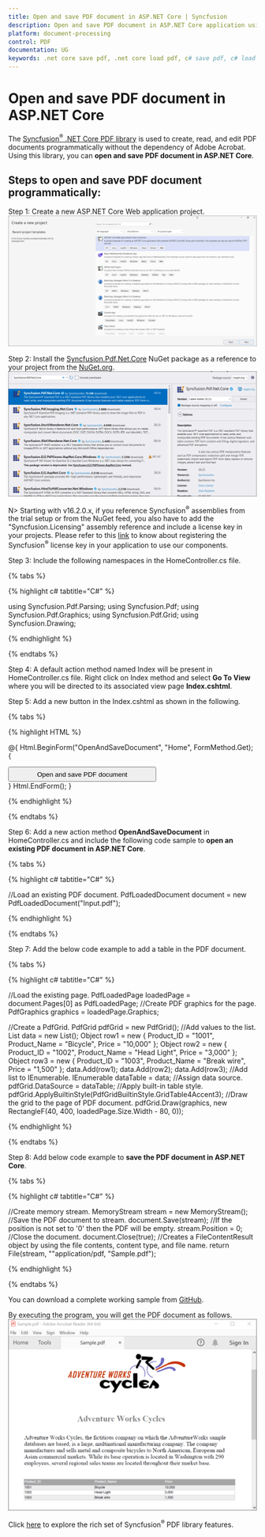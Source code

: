 ```yaml
---
title: Open and save PDF document in ASP.NET Core | Syncfusion
description: Open and save PDF document in ASP.NET Core application using Syncfusion .NET Core PDF library without the dependency of Adobe Acrobat. 
platform: document-processing
control: PDF
documentation: UG
keywords: .net core save pdf, .net core load pdf, c# save pdf, c# load pdf
---
```


# Open and save PDF document in ASP.NET Core 

The [Syncfusion<sup>&reg;</sup> .NET Core PDF library](https://www.syncfusion.com/document-processing/pdf-framework/net-core) is used to create, read, and edit PDF documents programmatically without the dependency of Adobe Acrobat. Using this library, you can **open and save PDF document in ASP.NET Core**. 

## Steps to open and save PDF document programmatically: 

Step 1: Create a new ASP.NET Core Web application project. 
![Create ASP.NET Core Web application in Visual Studio](Images/Create_ASP_NET_Core_application.png)

Step 2: Install the [Syncfusion.Pdf.Net.Core](https://www.nuget.org/packages/Syncfusion.Pdf.Net.Core/) NuGet package as a reference to your project from the [NuGet.org](https://www.nuget.org/).
![Install NuGet package](Images/NuGet_package_ASP_NET_Core.png)

N> Starting with v16.2.0.x, if you reference Syncfusion<sup>&reg;</sup> assemblies from the trial setup or from the NuGet feed, you also have to add the "Syncfusion.Licensing" assembly reference and include a license key in your projects. Please refer to this [link](https://help.syncfusion.com/common/essential-studio/licensing/overview) to know about registering the Syncfusion<sup>&reg;</sup> license key in your application to use our components.

Step 3: Include the following namespaces in the HomeController.cs file. 

{% tabs %}

{% highlight c# tabtitle="C#" %}

using Syncfusion.Pdf.Parsing;
using Syncfusion.Pdf;
using Syncfusion.Pdf.Graphics;
using Syncfusion.Pdf.Grid;
using Syncfusion.Drawing;

{% endhighlight %}

{% endtabs %}

Step 4: A default action method named Index will be present in HomeController.cs file. Right click on Index method and select **Go To View** where you will be directed to its associated view page **Index.cshtml**.

Step 5: Add a new button in the Index.cshtml as shown in the following.

{% tabs %}

{% highlight HTML %}

@{
    Html.BeginForm("OpenAndSaveDocument", "Home", FormMethod.Get);
    {
        <div>
            <input type="submit" value="Open and save PDF document" style="width:300px;height:30px" />
        </div>
    }
    Html.EndForm();
}

{% endhighlight %}

{% endtabs %}

Step 6: Add a new action method **OpenAndSaveDocument** in HomeController.cs and include the following code sample to **open an existing PDF document in ASP.NET Core**. 

{% tabs %}

{% highlight c# tabtitle="C#" %}

//Load an existing PDF document.
PdfLoadedDocument document = new PdfLoadedDocument("Input.pdf");

{% endhighlight %}

{% endtabs %}

Step 7: Add the below code example to add a table in the PDF document. 

{% tabs %}

{% highlight c# tabtitle="C#" %}

//Load the existing page.
PdfLoadedPage loadedPage = document.Pages[0] as PdfLoadedPage;
//Create PDF graphics for the page.
PdfGraphics graphics = loadedPage.Graphics;

//Create a PdfGrid.
PdfGrid pdfGrid = new PdfGrid();
//Add values to the list.
List<object> data = new List<object>();
Object row1 = new { Product_ID = "1001", Product_Name = "Bicycle", Price = "10,000" };
Object row2 = new { Product_ID = "1002", Product_Name = "Head Light", Price = "3,000" };
Object row3 = new { Product_ID = "1003", Product_Name = "Break wire", Price = "1,500" };
data.Add(row1);
data.Add(row2);
data.Add(row3);
//Add list to IEnumerable.
IEnumerable<object> dataTable = data;
//Assign data source.
pdfGrid.DataSource = dataTable;
//Apply built-in table style.
pdfGrid.ApplyBuiltinStyle(PdfGridBuiltinStyle.GridTable4Accent3);
//Draw the grid to the page of PDF document.
pdfGrid.Draw(graphics, new RectangleF(40, 400, loadedPage.Size.Width - 80, 0));

{% endhighlight %}

{% endtabs %}

Step 8: Add below code example to **save the PDF document in ASP.NET Core**. 

{% tabs %}

{% highlight c# tabtitle="C#" %}

//Create memory stream. 
MemoryStream stream = new MemoryStream();
//Save the PDF document to stream.
document.Save(stream);
//If the position is not set to '0' then the PDF will be empty.
stream.Position = 0;
//Close the document.
document.Close(true);
//Creates a FileContentResult object by using the file contents, content type, and file name.
return File(stream, ""application/pdf, "Sample.pdf");

{% endhighlight %}

{% endtabs %}

You can download a complete working sample from [GitHub](https://github.com/SyncfusionExamples/PDF-Examples/tree/master/Open%20and%20Save%20PDF%20document/ASP.NET%20Core/Open_and_save_PDF_document).

By executing the program, you will get the PDF document as follows.
![ASP.Net Core output PDF document](Images/Open_and_save_output.png)

Click [here](https://www.syncfusion.com/document-processing/pdf-framework/net-core) to explore the rich set of Syncfusion<sup>&reg;</sup> PDF library features.